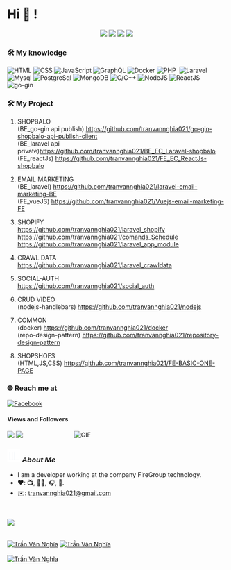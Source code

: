 # Hi 👋 !


<p align="center">
  <img src="https://komarev.com/ghpvc/?username=tranvannghia021">
  <img src="https://shields.io/github/stars/tranvannghia021">
  <img src="https://img.shields.io/github/followers/tranvannghia021">
  <img src="https://img.shields.io/static/v1?label=%F0%9F%8C%9F&message=Love%20coding&style=style=flat&color=red">
</p>

### 🛠 My knowledge

![HTML](https://img.shields.io/badge/html-%23E34F26.svg?style=flat-square&logo=html5&logoColor=white)
![CSS](https://img.shields.io/badge/css-%231572B6.svg?style=flat-square&logo=css3&logoColor=white)
![JavaScript](https://img.shields.io/badge/javascript-%23323330.svg?style=flat-square&logo=javascript&logoColor=%23F7DF1E)
![GraphQL](https://img.shields.io/badge/-GraphQL-E10098?style=flat-square&logo=graphql&logoColor=white)
![Docker](https://img.shields.io/badge/docker-%230db7ed.svg?style=flat-square&logo=docker&logoColor=white)
![PHP](https://img.shields.io/badge/-PHP-05122A?style=flat&logo=php)&nbsp;
![Laravel](https://img.shields.io/badge/-Laravel-05122A?style=flat&logo=Laravel&color=white)&nbsp;
![Mysql](https://img.shields.io/badge/-Mysql-05122?style=flat&logo=mysql&color=white&logoColor=blue)
![PostgreSql](https://img.shields.io/badge/-PostgreSQL-05122?style=flat&logo=PostgreSQL&color=informational&logoColor=white)
![MongoDB](https://img.shields.io/badge/-MongoDB-05122?style=flat&logo=mongodb&color=blue&logoColor=green)
![C/C++](https://img.shields.io/badge/-C/C++-05122A?style=flat&logo=C&color=blue&logoColor=white)
![NodeJS](https://img.shields.io/badge/node.js-6DA55F?style=flat-square&logo=node.js&logoColor=white)
![ReactJS](https://img.shields.io/badge/react.js-6DA55F?style=&logo=react&color=white)
![go-gin](https://img.shields.io/badge/go-gin-6DA55F?style=&logo=go&color=white)
### 🛠 My Project 
1) SHOPBALO <br>
(BE_go-gin api publish) https://github.com/tranvannghia021/go-gin-shopbalo-api-publish-client  <br>
(BE_laravel api private)https://github.com/tranvannghia021/BE_EC_Laravel-shopbalo  <br>
(FE_reactJs) https://github.com/tranvannghia021/FE_EC_ReactJs-shopbalo  <br>
2) EMAIL MARKETING <br>
(BE_laravel) https://github.com/tranvannghia021/laravel-email-marketing-BE 	 <br>
(FE_vueJS) https://github.com/tranvannghia021/Vuejs-email-marketing-FE  <br>

3) SHOPIFY <br>
https://github.com/tranvannghia021/laravel_shopify  <br>
https://github.com/tranvannghia021/comands_Schedule <br>
https://github.com/tranvannghia021/laravel_app_module <br>

4) CRAWL DATA <br>
https://github.com/tranvannghia021/laravel_crawldata  <br>

5) SOCIAL-AUTH <br>
https://github.com/tranvannghia021/social_auth  <br>

6) CRUD VIDEO <br>
(nodejs-handlebars) https://github.com/tranvannghia021/nodejs  <br>

7) COMMON <br>
(docker) https://github.com/tranvannghia021/docker  <br>
(repo-design-pattern) https://github.com/tranvannghia021/repository-design-pattern  <br>

8) SHOPSHOES <br>
(HTML,JS,CSS) https://github.com/tranvannghia021/FE-BASIC-ONE-PAGE  <br>

### 🌐️ Reach me at

[![Facebook](https://img.shields.io/badge/Facebook-%231877F2.svg?style=for-the-badge&logo=Facebook&logoColor=white)](https://www.facebook.com/TVNnghia/)

####  Views and Followers
![](https://i0.wp.com/s1.uphinh.org/2021/09/09/1a1d60ba032fca679a8bb71ebe5fa649.png)
<a href="https://github.com/tranvannghia021">
    <img src="https://komarev.com/ghpvc/?username=tranvannghia021">
	</a><a href="https://github.com/tranvannghia021"></a>
<img align="right" alt="GIF" src="https://media.giphy.com/media/p4NLw3I4U0idi/giphy.gif" width="350px" />
<br>

### <img src="https://raw.githubusercontent.com/nguyenary/nguyenary/master/images/stats.gif" width="30px" height="30px"> ***About Me***

- I am a developer working at the company FireGroup technology.
- :heart:: :tv:, :man_technologist:, :headphones:, :badminton:.
- :envelope:: tranvannghia021@gmail.com

<br>



![](https://github-profile-summary-cards.vercel.app/api/cards/profile-details?username=tranvannghia021&theme=monokai)
	


  <br/>
    <a href="https://github.com/tranvannghia021"><img alt="Trần Văn Nghĩa" src="https://github-readme-stats.vercel.app/api?username=tranvannghia021&show_icons=true&count_private=true&theme=react&hide_border=true&bg_color=0D1117" /></a>
  <a href=""><img alt="Trần Văn Nghĩa" src="https://github-readme-stats.vercel.app/api/top-langs/?username=tranvannghia021&langs_count=8&count_private=true&layout=compact&theme=react&hide_border=true&bg_color=0D1117" /></a>
  <br/>
<br/>
<a href="https://github.com/tranvannghia021"><img alt="Trần Văn Nghĩa" src="https://activity-graph.herokuapp.com/graph?username=tranvannghia021&bg_color=0D1117&color=5BCDEC&line=5BCDEC&point=FFFFFF&hide_border=true" /></a>
<br/>
<br/>
